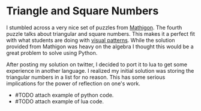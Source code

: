 # Triangle and Square Numbers

I stumbled across a very nice set of puzzles from [Mathigon](https://mathigon.org/puzzles). The fourth puzzle talks about triangular and square numbers. This makes it a perfect fit with what students are doing with [visual patterns](https://www.visualpatterns.org). While the solution provided from Mathigon was heavy on the algebra I thought this would be a great problem to solve using Python.

After posting my solution on twitter, I decided to port it to lua to get some experience in another language. I realized my initial solution was storing the triangular numbers in a list for no reason. This has some serious implications for the power of reflection on one's work. 

- #TODO attach example of python code.
- #TODO attach example of lua code.
